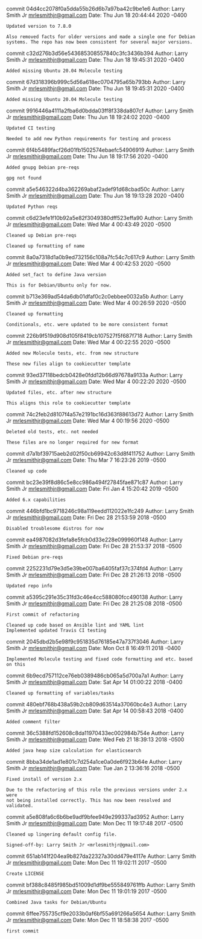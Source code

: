 commit 04d4cc2078f0a5dda55b26d6b7a97ba42c9be1e6
Author: Larry Smith Jr <mrlesmithjr@gmail.com>
Date:   Thu Jun 18 20:44:44 2020 -0400

    Updated version to 7.8.0
    
    Also removed facts for older versions and made a single one for Debian
    systems. The repo has now been consistent for several major versions.

commit c32d276b3d56e543685308557840c3fc3436b394
Author: Larry Smith Jr <mrlesmithjr@gmail.com>
Date:   Thu Jun 18 19:45:31 2020 -0400

    Added missing Ubuntu 20.04 Molecule testing

commit 67d318396b999c5d56a618ec0704795a65b793bb
Author: Larry Smith Jr <mrlesmithjr@gmail.com>
Date:   Thu Jun 18 19:45:31 2020 -0400

    Added missing Ubuntu 20.04 Molecule testing

commit 9916446a4111a2fba6d0bdda03ff8f338da807cf
Author: Larry Smith Jr <mrlesmithjr@gmail.com>
Date:   Thu Jun 18 19:24:02 2020 -0400

    Updated CI testing
    
    Needed to add new Python requirements for testing and process

commit 6f4b5489facf26d01fb1502574ebaefc54906919
Author: Larry Smith Jr <mrlesmithjr@gmail.com>
Date:   Thu Jun 18 19:17:56 2020 -0400

    Added gnupg Debian pre-reqs
    
    gpg not found

commit a5e546322d4ba362269abaf2adef91d68cbad50c
Author: Larry Smith Jr <mrlesmithjr@gmail.com>
Date:   Thu Jun 18 19:13:28 2020 -0400

    Updated Python reqs

commit c6d23efe1f10b92a5e82f3049380dff523effa90
Author: Larry Smith Jr <mrlesmithjr@gmail.com>
Date:   Wed Mar 4 00:43:49 2020 -0500

    Cleaned up Debian pre-reqs
    
    Cleaned up formatting of name

commit 8a0a7318d1a0b9ed732156c108a7fc54c7c617c9
Author: Larry Smith Jr <mrlesmithjr@gmail.com>
Date:   Wed Mar 4 00:42:53 2020 -0500

    Added set_fact to define Java version
    
    This is for Debian/Ubuntu only for now.

commit b713e369ad54da6db01dfaf0c2c0ebbee0032a5b
Author: Larry Smith Jr <mrlesmithjr@gmail.com>
Date:   Wed Mar 4 00:26:59 2020 -0500

    Cleaned up formatting
    
    Conditionals, etc. were updated to be more consistent format

commit 226b9f519d908d105f8419cb107527f5f687f718
Author: Larry Smith Jr <mrlesmithjr@gmail.com>
Date:   Wed Mar 4 00:22:55 2020 -0500

    Added new Molecule tests, etc. from new structure
    
    These new files align to cookiecutter template

commit 93ed37118bedcb0428e0fdd12b66d97678a9133a
Author: Larry Smith Jr <mrlesmithjr@gmail.com>
Date:   Wed Mar 4 00:22:20 2020 -0500

    Updated files, etc. after new structure
    
    This aligns this role to cookiecutter template

commit 74c2feb2d8107f4a57e2191bc16d363f88613d72
Author: Larry Smith Jr <mrlesmithjr@gmail.com>
Date:   Wed Mar 4 00:19:56 2020 -0500

    Deleted old tests, etc. not needed
    
    These files are no longer required for new format

commit d7a1bf39715aeb2d02f50cb69942c63d8f411752
Author: Larry Smith Jr <mrlesmithjr@gmail.com>
Date:   Thu Mar 7 16:23:26 2019 -0500

    Cleaned up code

commit bc23e39f8d86c5e8cc986a494f27845fae871c87
Author: Larry Smith Jr <mrlesmithjr@gmail.com>
Date:   Fri Jan 4 15:20:42 2019 -0500

    Added 6.x capabilities

commit 446bfd1bc9718246c98a119eedd112022e1fc249
Author: Larry Smith Jr <mrlesmithjr@gmail.com>
Date:   Fri Dec 28 21:53:59 2018 -0500

    Disabled troublesome distros for now

commit ea4987082d3fefa8e5fcb0d33e228e099960f148
Author: Larry Smith Jr <mrlesmithjr@gmail.com>
Date:   Fri Dec 28 21:53:37 2018 -0500

    Fixed Debian pre-reqs

commit 2252231d79e3d5e39be007ba6405faf37c374fd4
Author: Larry Smith Jr <mrlesmithjr@gmail.com>
Date:   Fri Dec 28 21:26:13 2018 -0500

    Updated repo info

commit a5395c291e35c31fd3c46e4cc588080fcc490138
Author: Larry Smith Jr <mrlesmithjr@gmail.com>
Date:   Fri Dec 28 21:25:08 2018 -0500

    First commit of refactoring
    
    Cleaned up code based on Ansible lint and YAML lint
    Implemented updated Travis CI testing

commit 2045dbd2b5e98f9c951835d76185e47a737f3046
Author: Larry Smith Jr <mrlesmithjr@gmail.com>
Date:   Mon Oct 8 16:49:11 2018 -0400

    Implemented Molecule testing and fixed code formatting and etc. based on this

commit 6b9ecd757112ce76eb0389486cb065a5d700a7a1
Author: Larry Smith Jr <mrlesmithjr@gmail.com>
Date:   Sat Apr 14 01:00:22 2018 -0400

    Cleaned up formatting of variables/tasks

commit 480ebf768b438a59b2cb809d63514a37060bc4e3
Author: Larry Smith Jr <mrlesmithjr@gmail.com>
Date:   Sat Apr 14 00:58:43 2018 -0400

    Added comment filter

commit 36c5388fd152608c8da11970433ec002984b754e
Author: Larry Smith Jr <mrlesmithjr@gmail.com>
Date:   Wed Feb 21 18:39:13 2018 -0500

    Added java heap size calculation for elasticsearch

commit 8bba34de1ad1e801c7d254a1ce0a0de6f923b64e
Author: Larry Smith Jr <mrlesmithjr@gmail.com>
Date:   Tue Jan 2 13:36:16 2018 -0500

    Fixed install of version 2.x
    
    Due to the refactoring of this role the previous versions under 2.x were
    not being installed correctly. This has now been resolved and validated.

commit a5e808fa6c6b6be9adf9bfee949e299337ad3952
Author: Larry Smith Jr <mrlesmithjr@gmail.com>
Date:   Mon Dec 11 19:17:48 2017 -0500

    Cleaned up lingering default config file.
    
    Signed-off-by: Larry Smith Jr <mrlesmithjr@gmail.com>

commit 651ab141f204ea9b827da22327a30dd479e4117e
Author: Larry Smith Jr <mrlesmithjr@gmail.com>
Date:   Mon Dec 11 19:02:11 2017 -0500

    Create LICENSE

commit bf388c8485f985bd51009d1df9be555849761ffb
Author: Larry Smith Jr <mrlesmithjr@gmail.com>
Date:   Mon Dec 11 19:01:19 2017 -0500

    Combined Java tasks for Debian/Ubuntu

commit 6ffee755735cf9e2033b0af6bf55a691266a5654
Author: Larry Smith Jr <mrlesmithjr@gmail.com>
Date:   Mon Dec 11 18:58:38 2017 -0500

    first commit
